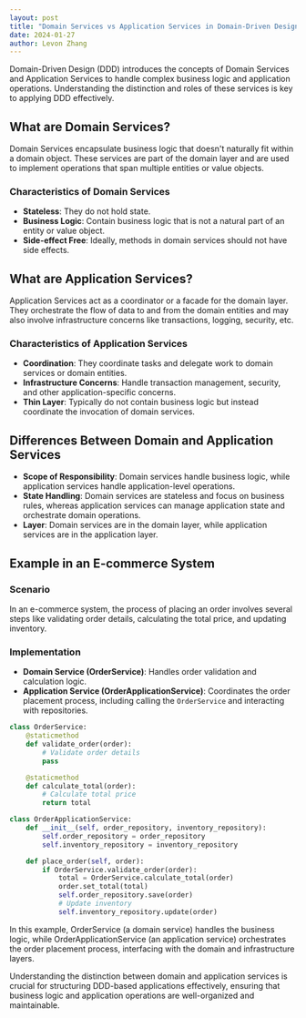 ```yaml
---
layout: post
title: "Domain Services vs Application Services in Domain-Driven Design"
date: 2024-01-27
author: Levon Zhang
---
```


Domain-Driven Design (DDD) introduces the concepts of Domain Services and Application Services to handle complex business logic and application operations. Understanding the distinction and roles of these services is key to applying DDD effectively.

## What are Domain Services?

Domain Services encapsulate business logic that doesn't naturally fit within a domain object. These services are part of the domain layer and are used to implement operations that span multiple entities or value objects.

### Characteristics of Domain Services

- **Stateless**: They do not hold state.
- **Business Logic**: Contain business logic that is not a natural part of an entity or value object.
- **Side-effect Free**: Ideally, methods in domain services should not have side effects.

## What are Application Services?

Application Services act as a coordinator or a facade for the domain layer. They orchestrate the flow of data to and from the domain entities and may also involve infrastructure concerns like transactions, logging, security, etc.

### Characteristics of Application Services

- **Coordination**: They coordinate tasks and delegate work to domain services or domain entities.
- **Infrastructure Concerns**: Handle transaction management, security, and other application-specific concerns.
- **Thin Layer**: Typically do not contain business logic but instead coordinate the invocation of domain services.

## Differences Between Domain and Application Services

- **Scope of Responsibility**: Domain services handle business logic, while application services handle application-level operations.
- **State Handling**: Domain services are stateless and focus on business rules, whereas application services can manage application state and orchestrate domain operations.
- **Layer**: Domain services are in the domain layer, while application services are in the application layer.

## Example in an E-commerce System

### Scenario

In an e-commerce system, the process of placing an order involves several steps like validating order details, calculating the total price, and updating inventory.

### Implementation

- **Domain Service (OrderService)**: Handles order validation and calculation logic.
- **Application Service (OrderApplicationService)**: Coordinates the order placement process, including calling the `OrderService` and interacting with repositories.

```python
class OrderService:
    @staticmethod
    def validate_order(order):
        # Validate order details
        pass

    @staticmethod
    def calculate_total(order):
        # Calculate total price
        return total

class OrderApplicationService:
    def __init__(self, order_repository, inventory_repository):
        self.order_repository = order_repository
        self.inventory_repository = inventory_repository

    def place_order(self, order):
        if OrderService.validate_order(order):
            total = OrderService.calculate_total(order)
            order.set_total(total)
            self.order_repository.save(order)
            # Update inventory
            self.inventory_repository.update(order)
```

In this example, OrderService (a domain service) handles the business logic, while OrderApplicationService (an application service) orchestrates the order placement process, interfacing with the domain and infrastructure layers.

Understanding the distinction between domain and application services is crucial for structuring DDD-based applications effectively, ensuring that business logic and application operations are well-organized and maintainable.